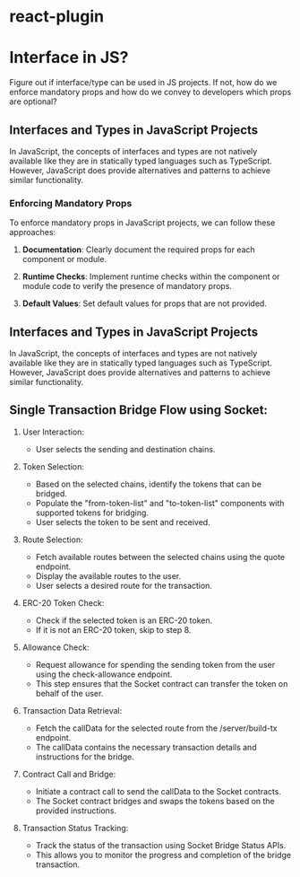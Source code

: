 # react-plugin

# Interface in JS?

Figure out if interface/type can be used in JS projects. If not, how do we enforce mandatory props and how do we convey to developers which props are optional?

## Interfaces and Types in JavaScript Projects

In JavaScript, the concepts of interfaces and types are not natively available like they are in statically typed languages such as TypeScript. However, JavaScript does provide alternatives and patterns to achieve similar functionality.

### Enforcing Mandatory Props

To enforce mandatory props in JavaScript projects, we can follow these approaches:

1. **Documentation**: Clearly document the required props for each component or module.

2. **Runtime Checks**: Implement runtime checks within the component or module code to verify the presence of mandatory props.

3. **Default Values**: Set default values for props that are not provided.

## Interfaces and Types in JavaScript Projects

In JavaScript, the concepts of interfaces and types are not natively available like they are in statically typed languages such as TypeScript. However, JavaScript does provide alternatives and patterns to achieve similar functionality.

## Single Transaction Bridge Flow using Socket:

1. User Interaction:
   - User selects the sending and destination chains.

2. Token Selection:
   - Based on the selected chains, identify the tokens that can be bridged.
   - Populate the "from-token-list" and "to-token-list" components with supported tokens for bridging.
   - User selects the token to be sent and received.

3. Route Selection:
   - Fetch available routes between the selected chains using the quote endpoint.
   - Display the available routes to the user.
   - User selects a desired route for the transaction.

4. ERC-20 Token Check:
   - Check if the selected token is an ERC-20 token.
   - If it is not an ERC-20 token, skip to step 8.

5. Allowance Check:
   - Request allowance for spending the sending token from the user using the check-allowance endpoint.
   - This step ensures that the Socket contract can transfer the token on behalf of the user.

6. Transaction Data Retrieval:
   - Fetch the callData for the selected route from the /server/build-tx endpoint.
   - The callData contains the necessary transaction details and instructions for the bridge.

7. Contract Call and Bridge:
   - Initiate a contract call to send the callData to the Socket contracts.
   - The Socket contract bridges and swaps the tokens based on the provided instructions.

8. Transaction Status Tracking:
   - Track the status of the transaction using Socket Bridge Status APIs.
   - This allows you to monitor the progress and completion of the bridge transaction.